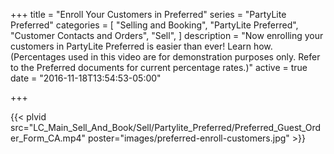 +++
title = "Enroll Your Customers in Preferred"
series = "PartyLite Preferred"
categories = [
  "Selling and Booking",
  "PartyLite Preferred",
  "Customer Contacts and Orders",
  "Sell",
]
description = "Now enrolling your customers in PartyLite Preferred is easier than ever! Learn how. (Percentages used in this video are for demonstration purposes only. Refer to the Preferred documents for current percentage rates.)"
active = true
date = "2016-11-18T13:54:53-05:00"

+++

{{< plvid src="LC_Main_Sell_And_Book/Sell/Partylite_Preferred/Preferred_Guest_Order_Form_CA.mp4" poster="images/preferred-enroll-customers.jpg" >}}
